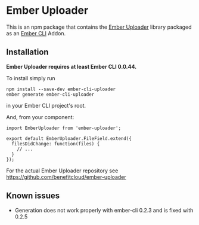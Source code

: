 #  Ember Uploader

This is an npm package that contains the [Ember Uploader](https://github.com/benefitcloud/ember-uploader) library
packaged as an [Ember CLI](https://github.com/stefanpenner/ember-cli) Addon.

## Installation

**Ember Uploader requires at least Ember CLI 0.0.44.**

To install simply run

```
npm install --save-dev ember-cli-uploader
ember generate ember-cli-uploader
```

in your Ember CLI project's root.

And, from your component:

````
import EmberUploader from 'ember-uploader';

export default EmberUploader.FileField.extend({
  filesDidChange: function(files) {
    // ...
  }
});
````

For the actual Ember Uploader repository see
https://github.com/benefitcloud/ember-uploader

## Known issues

* Generation does not work properly with ember-cli 0.2.3 and is fixed with 0.2.5
